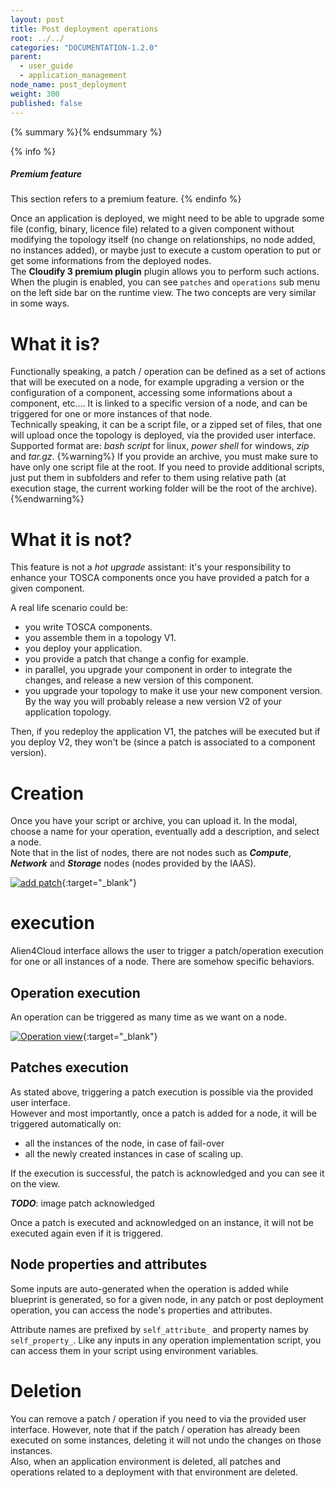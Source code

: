 ```yaml
---
layout: post
title: Post deployment operations
root: ../../
categories: "DOCUMENTATION-1.2.0"
parent: 
  - user_guide
  - application_management
node_name: post_deployment
weight: 300
published: false
---
```


{% summary %}{% endsummary %}

{% info %}
<h5>Premium feature</h5>
This section refers to a premium feature.
{% endinfo %}

Once an application is deployed, we might need to be able to upgrade some file (config, binary, licence file) related to a given component without modifying the topology itself (no change on relationships, no node added, no instances added), or maybe just to execute a custom operation to put or get some informations from the deployed nodes.  
The **Cloudify 3 premium plugin** plugin allows you to perform such actions. When the plugin is enabled, you can see `patches` and `operations` sub menu on the left side bar on the runtime view. The two concepts are very similar in some ways.

# What it is?
Functionally speaking, a patch / operation can be defined as a set of actions that will be executed on a node, for example upgrading a version or the configuration of a component, accessing some informations about a component, etc....  It is linked to a specific version of a node, and can be triggered for one or more instances of that node.  
Technically speaking, it can be a script file, or a zipped set of files, that one will upload once the topology is deployed, via the provided user interface. Supported format are: *bash script* for linux, *power shell* for windows, *zip* and *tar.gz*.
{%warning%}
If you provide an archive, you must make sure to have only one script file at the root. If you need to provide additional scripts, just put them in subfolders and refer to them using relative path (at execution stage, the current working folder will be the root of the archive).
{%endwarning%}

# What it is not?
This feature is not a *hot upgrade* assistant: it's your responsibility to enhance your TOSCA components once you have provided a patch for a given component.

A real life scenario could be:

- you write TOSCA components.
- you assemble them in a topology V1.
- you deploy your application.
- you provide a patch that change a config for example.
- in parallel, you upgrade your component in order to integrate the changes, and release a new version of this component.
- you upgrade your topology to make it use your new component version. By the way you will probably release a new version V2 of your application topology.

Then, if you redeploy the application V1, the patches will be executed but if you deploy V2, they won't be (since a patch is associated to a component version).

# Creation
Once you have your script or archive, you can upload it. In the modal, choose a name for your operation, eventually add a description,
and select a node.  
Note that in the list of nodes, there are not nodes such as ___Compute___, ___Network___ and ___Storage___ nodes (nodes provided by the IAAS).

<!-- [![add patch][config_orchestrator_postdeployment_ssl]][config_orchestrator_postdeployment_ssl]{:target="_blank"} -->
[![add patch][add_patch]][add_patch]{:target="_blank"}

# execution
Alien4Cloud interface allows the user to trigger a patch/operation execution for one or all instances of a node. There are somehow specific behaviors.

## Operation execution
An operation can be triggered as many time as we want on a node.

[![Operation view][operation_view]][operation_view]{:target="_blank"}

## Patches execution
As stated above, triggering a patch execution is possible via the provided user interface.  
However and most importantly, once a patch is added for a node, it will be triggered automatically on:

- all the instances of the node, in case of fail-over
- all the newly created instances in case of scaling up.

If the execution is successful, the patch is acknowledged and you can see it on the view.  

***TODO***: image patch acknowledged  

Once a patch is executed and acknowledged on an instance, it will not be executed again even if it is triggered.

## Node properties and attributes

Some inputs are auto-generated when the operation is added while blueprint is generated, so for a given node, in any patch or post deployment operation, you can access the node's properties and attributes.

Attribute names are prefixed by `self_attribute_` and property names by `self_property_`. Like any inputs in any operation implementation script, you can access them in your script using environment variables.

# Deletion
You can remove a patch / operation if you need to via the provided user interface. However, note that if the patch / operation has already been executed on some instances, deleting it will not undo the changes on those instances.  
Also, when an application environment is deleted, all patches and operations related to a deployment with that environment are deleted.

[operation_view]: ../../images/user_guide/application/runtime-operation-view.png
[add_patch]: ../../images/user_guide/application/deployment/add_patch.png
